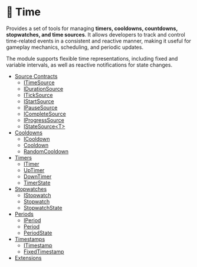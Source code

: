 # 🧩 Time

Provides a set of tools for managing **timers, cooldowns, countdowns, stopwatches, and time sources**. It allows
developers to track and control time-related events in a consistent and reactive manner, making it useful for gameplay
mechanics, scheduling, and periodic updates.

The module supports flexible time representations, including fixed and
variable intervals, as well as reactive notifications for state changes.

- [Source Contracts](Sources.md) <!-- + -->
    - [ITimeSource](ITimeSource.md) <!-- + -->
    - [IDurationSource](IDurationSource.md) <!-- + -->
    - [ITickSource](ITickSource.md) <!-- + -->
    - [IStartSource](IStartSource.md) <!-- + -->
    - [IPauseSource](IPauseSource.md) <!-- + -->
    - [ICompleteSource](ICompleteSource.md) <!-- + -->
    - [IProgressSource](IProgressSource.md) <!-- + -->
    - [IStateSource&lt;T&gt;](IStateSource.md)
- [Cooldowns]()
    - [ICooldown](ICooldown.md)
    - [Cooldown](Cooldown.md)
    - [RandomCooldown](RandomCooldown.md)
- [Timers]()
    - [ITimer](ITimer.md)
    - [UpTimer](UpTimer.md)
    - [DownTimer](DownTimer.md)
    - [TimerState](TimerState.md)
- [Stopwatches]()
    - [IStopwatch](IStopwatch.md)
    - [Stopwatch](Stopwatch.md)
    - [StopwatchState](StopwatchState.md)
- [Periods]()
    - [IPeriod](IPeriod.md)
    - [Period](Period.md)
    - [PeriodState](PeriodState.md)
- [Timestamps]()
    - [ITimestamp](ITimestamp.md)
    - [FixedTimestamp](FixedTimestamp.md)
- [Extensions](Extensions.md)
